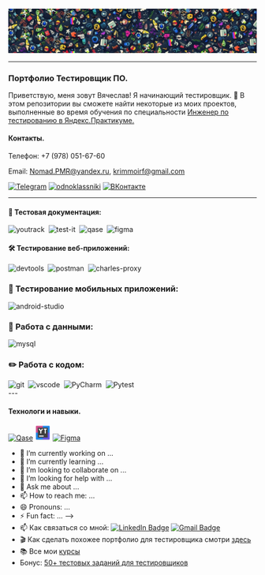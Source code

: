 ![Header](https://github.com/NomadPMR/QA-portfolio/blob/main/assets/123.jpg)

---
### Портфолио Тестировщик ПО.
Приветствую, меня зовут Вячеслав! Я начинающий тестировщик. 👋
В этом репозитории вы сможете найти некоторые из моих проектов, выполненные во время обучения по специальности [Инженер по тестированию в Яндекс.Практикуме.](https://practicum.yandex.ru/qa-engineer-plus/)

#### Контакты.
Телефон: +7 (978) 051-67-60

Email: Nomad.PMR@yandex.ru, krimmoirf@gmail.com

[![Telegram](https://img.shields.io/badge/Telegram-000000?style=for-the-badge&logo=telegram&logoColor=27A0D9)](https://t.me/nomadpmr)
[![odnoklassniki](https://img.shields.io/badge/odnoklassniki-000000?style=for-the-badge&logo=odnoklassniki&logoColor=EE8208)](https://ok.ru/profile/519966843070)
[![ВКонтакте](https://img.shields.io/badge/ВКонтакте-000000?style=for-the-badge&logo=vk&logoColor=0077FF)](https://vk.com/id864701546)

---

#### 📁 Тестовая документация:
<div>
  <img src="https://upload.wikimedia.org/wikipedia/commons/thumb/8/8d/YouTrack_Icon.svg/1024px-YouTrack_Icon.svg.png?20200803082248" title="youtrack" alt="youtrack" width="25" height="25"/>&nbsp
  <img src="https://docs.testit.software/images/testit_logo_icon_blue.png" title="test-it" alt="test-it" width="25" height="25"/>&nbsp
  <img src="https://luna1.co/eb0187.png" title="qase" alt="qase" width="25" height="25"/>&nbsp
  <img src="https://cdn.jsdelivr.net/gh/devicons/devicon/icons/figma/figma-original.svg" title="figma" alt="figma" width="25" height="25"/>&nbsp
</div>

#### 🛠 Тестирование веб-приложений:
<div>
  <img src="https://d33wubrfki0l68.cloudfront.net/38b5c953a4667366685d55db55d057c86db1fc54/a0fdc/static/acae6b24d940347661ca901ea07f47c1/chrome-dev-logo-icon.png" title="devtools" alt="devtools" width="25" height="25"/>&nbsp
  <img src="https://seeklogo.com/images/P/postman-logo-0087CA0D15-seeklogo.com.png" title="postman" alt="postman" width="25" height="25"/>&nbsp
  <img src="https://cdn.icon-icons.com/icons2/3053/PNG/512/charles_proxy_macos_bigsur_icon_190302.png" title="charles-proxy" alt="charles-proxy" width="25" height="25"/>&nbsp
</div>

### 📱 Тестирование мобильных приложений:
<div>
  <img src="https://cdn.jsdelivr.net/gh/devicons/devicon/icons/androidstudio/androidstudio-original.svg" title="android-studio" alt="android-studio" width="25" height="25"/>&nbsp
</div>

### 💾 Работа с данными:

<div>
  <img src="https://cdn.jsdelivr.net/gh/devicons/devicon/icons/mysql/mysql-original.svg" title="mysql" alt="mysql" width="25" height="25"/>&nbsp
</div>

### ✏️ Работа с кодом:

<div>
  <img src="https://cdn.jsdelivr.net/gh/devicons/devicon/icons/git/git-original.svg" title="git" alt="git" width="25" height="25"/>&nbsp
  <img src="https://cdn.jsdelivr.net/gh/devicons/devicon/icons/vscode/vscode-original.svg" title="vscode" alt="vscode" width="25" height="25"/>&nbsp
  <img src="https://upload.wikimedia.org/wikipedia/commons/1/1d/PyCharm_Icon.svg" title="PyCharm" alt="PyCharm" width="25" height="25"/>&nbsp
  <img src="https://upload.wikimedia.org/wikipedia/commons/b/ba/Pytest_logo.svg" title="Pytest" alt="Pytest" width="25" height="25"/>&nbsp
</div>
---




#### Технологи и навыки.
[![Qase](https://img.shields.io/badge/Qase-000000?style=for-the-badge&logo=Qase&logoColor=4F46DC)](https://app.qase.io/login)
[![YouTrack](https://github.com/NomadPMR/QA-portfolio/blob/main/assets/youtrack_1.png)](https://nomad.youtrack.cloud/projects)
[![Figma](https://img.shields.io/badge/Figma-000000?style=for-the-badge&logo=Figma&logoColor=F24E1E)](https://www.figma.com/files/1332608391777376692/recents-and-sharing?fuid=1360660426534413779)

- 🔭 I’m currently working on ...
- 🌱 I’m currently learning ...
- 👯 I’m looking to collaborate on ...
- 🤔 I’m looking for help with ...
- 💬 Ask me about ...
- 📫 How to reach me: ...
- 😄 Pronouns: ...
- ⚡ Fun fact: ...
-->
- 📫 Как связаться со мной: [![LinkedIn Badge](https://img.shields.io/badge/-@artsiomrusau-blue?style=flat&logo=LinkedIn&logoColor=white)](https://www.linkedin.com/in/artsiomrusau/) [![Gmail Badge](https://img.shields.io/badge/-Gmail-red?style=flat&logo=Gmail&logoColor=white)](mailto:qa.rusau@gmail.com)
- 🎬 Как сделать похожее портфолио для тестировщика смотри [здесь](https://www.youtube.com/watch?v=ORSti2aYnEE)
- 📚 Все мои [курсы](https://rusau.net/courses)
- Бонус: [50+ тестовых заданий для тестировщиков](https://github.com/artichokeee/test-assignments)
